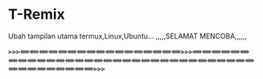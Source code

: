# T-Remix
Ubah tampilan utama termux,Linux,Ubuntu...
,,,,,SELAMAT MENCOBA,,,,,,

⫸⫸⫸ᚔᚔᚔᚔᚔᚔᚔᚔᚔᚔᚔᚔᚔᚔᚔᚔᚔ⫸⫸⫸ᚔᚔᚔᚔᚔᚔᚔᚔᚔᚔᚔᚔᚔᚔᚔᚔᚔᚔᚔᚔᚔᚔᚔᚔᚔᚔᚔᚔᚔᚔᚔᚔᚔᚔᚔᚔᚔᚔᚔᚔᚔ⫸⫸⫸
